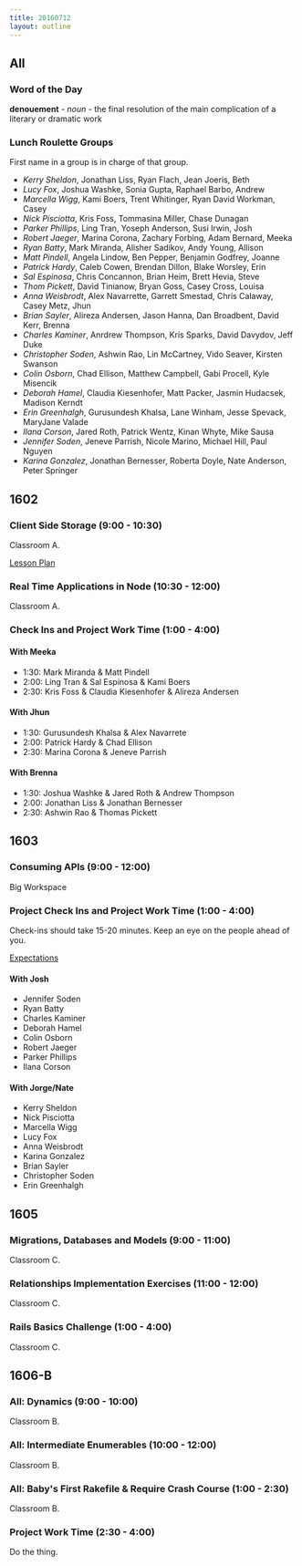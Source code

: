 ```yaml
---
title: 20160712
layout: outline
---
```


## All

### Word of the Day

**denouement** - _noun_ - the final resolution of the main complication
of a literary or dramatic work


### Lunch Roulette Groups

First name in a group is in charge of that group.

* *Kerry Sheldon*, Jonathan Liss, Ryan Flach, Jean Joeris, Beth
* *Lucy Fox*, Joshua Washke, Sonia Gupta, Raphael Barbo, Andrew
* *Marcella Wigg*, Kami Boers, Trent Whitinger, Ryan David Workman, Casey
* *Nick Pisciotta*, Kris Foss, Tommasina Miller, Chase Dunagan
* *Parker Phillips*, Ling Tran, Yoseph Anderson, Susi Irwin, Josh
* *Robert Jaeger*, Marina Corona, Zachary Forbing, Adam Bernard, Meeka
* *Ryan Batty*, Mark Miranda, Alisher Sadikov, Andy Young, Allison
* *Matt Pindell*, Angela Lindow, Ben Pepper, Benjamin Godfrey, Joanne
* *Patrick Hardy*, Caleb Cowen, Brendan Dillon, Blake Worsley, Erin
* *Sal Espinosa*, Chris Concannon, Brian Heim, Brett Hevia, Steve
* *Thom Pickett*, David Tinianow, Bryan Goss, Casey Cross, Louisa
* *Anna Weisbrodt*, Alex Navarrette, Garrett Smestad, Chris Calaway, Casey Metz, Jhun
* *Brian Sayler*, Alireza Andersen, Jason Hanna, Dan Broadbent, David Kerr, Brenna
* *Charles Kaminer*, Anrdrew Thompson, Kris Sparks, David Davydov, Jeff Duke
* *Christopher Soden*, Ashwin Rao, Lin McCartney, Vido Seaver, Kirsten Swanson
* *Colin Osborn*, Chad Ellison, Matthew Campbell, Gabi Procell, Kyle Misencik
* *Deborah Hamel*, Claudia Kiesenhofer, Matt Packer, Jasmin Hudacsek, Madison Kerndt
* *Erin Greenhalgh*, Gurusundesh Khalsa, Lane Winham, Jesse Spevack, MaryJane Valade
* *Ilana Corson*, Jared Roth, Patrick Wentz, Kinan Whyte, Mike Sausa
* *Jennifer Soden*, Jeneve Parrish, Nicole Marino, Michael Hill, Paul Nguyen
* *Karina Gonzalez*, Jonathan Bernesser, Roberta Doyle, Nate Anderson, Peter Springer

## 1602

### Client Side Storage (9:00 - 10:30)

Classroom A.

[Lesson Plan](https://github.com/turingschool/lesson_plans/blob/master/ruby_04-apis_and_scalability/client_side_storage.markdown)

### Real Time Applications in Node (10:30 - 12:00)

Classroom A.

### Check Ins and Project Work Time (1:00 - 4:00)

#### With Meeka

- 1:30: Mark Miranda & Matt Pindell
- 2:00: Ling Tran & Sal Espinosa & Kami Boers
- 2:30: Kris Foss & Claudia Kiesenhofer & Alireza Andersen

#### With Jhun

- 1:30: Gurusundesh Khalsa & Alex Navarrete
- 2:00: Patrick Hardy & Chad Ellison
- 2:30: Marina Corona & Jeneve Parrish

#### With Brenna

- 1:30: Joshua Washke & Jared Roth & Andrew Thompson
- 2:00: Jonathan Liss & Jonathan Bernesser
- 2:30: Ashwin Rao & Thomas Pickett

## 1603

### Consuming APIs (9:00 - 12:00)

Big Workspace

### Project Check Ins and Project Work Time (1:00 - 4:00)

Check-ins should take 15-20 minutes. Keep an eye on the people ahead of you.

[Expectations](https://github.com/turingschool/lesson_plans/blob/master/ruby_03-professional_rails_applications/apicurious.md#check-in-and-milestones)

#### With Josh

- Jennifer Soden
- Ryan Batty
- Charles Kaminer
- Deborah Hamel
- Colin Osborn
- Robert Jaeger
- Parker Phillips
- Ilana Corson

#### With Jorge/Nate

- Kerry Sheldon
- Nick Pisciotta
- Marcella Wigg
- Lucy Fox
- Anna Weisbrodt
- Karina Gonzalez
- Brian Sayler
- Christopher Soden
- Erin Greenhalgh


## 1605

### Migrations, Databases and Models (9:00 - 11:00)

Classroom C.

### Relationships Implementation Exercises (11:00 - 12:00)

Classroom C.

### Rails Basics Challenge (1:00 - 4:00)

Classroom C.


## 1606-B

### All: Dynamics (9:00 - 10:00)

Classroom B.

### All: Intermediate Enumerables (10:00 - 12:00)

Classroom B.

### All: Baby's First Rakefile & Require Crash Course (1:00 - 2:30)

Classroom B.

### Project Work Time (2:30 - 4:00)

Do the thing.
